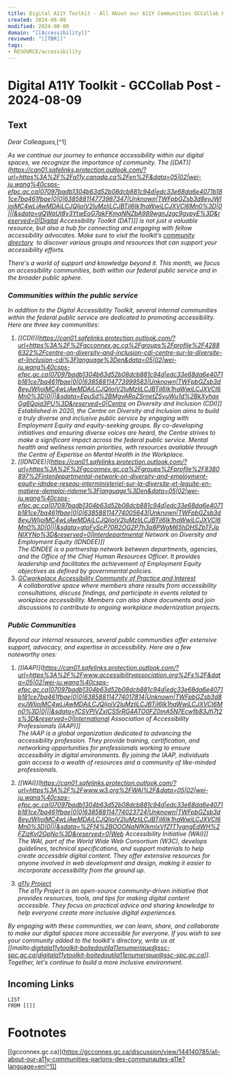 ```yaml
---
title: Digital A11Y Toolkit - All About our A11Y Communities GCCollab Post - 2024-08-09
created: 2024-08-08
modified: 2024-08-09
domain: "[[Accessibility]]"
reviewed: "[[TBR]]"
tags: 
- RESOURCE/accessibility
---
```

# Digital A11Y Toolkit - GCCollab Post - 2024-08-09

## Text

_Dear Colleagues,_[^1]

_As we continue our journey to enhance accessibility within our digital spaces, we recognize the importance of community. The [[DAT)](https://can01.safelinks.protection.outlook.com/?url=https%3A%2F%2Fa11y.canada.ca%2Fen%2F&data=05|02|wei-ju.wang%40csps-efpc.gc.ca|07097badb1304b63d52b08dcb881c94d|edc33e68da6e4071b181ce7ba461fbae|0|0|638588114773987347|Unknown|TWFpbGZsb3d8eyJWIjoiMC4wLjAwMDAiLCJQIjoiV2luMzIiLCJBTiI6Ik1haWwiLCJXVCI6Mn0%3D|0|||&sdata=aQWaUt8y3YtwEoG7akFKmqNNZbA989wgnJzgc9gypyE%3D&reserved=0|Digital Accessibility Toolkit (DAT)]] is not just a valuable resource, but also a hub for connecting and engaging with fellow accessibility advocates. Make sure to visit the toolkit’s [community directory](https://can01.safelinks.protection.outlook.com/?url=https%3A%2F%2Fa11y.canada.ca%2Fen%2Fcommunity-directory%2F&data=05%7C02%7Cwei-ju.wang%40csps-efpc.gc.ca%7C07097badb1304b63d52b08dcb881c94d%7Cedc33e68da6e4071b181ce7ba461fbae%7C0%7C0%7C638588114773993691%7CUnknown%7CTWFpbGZsb3d8eyJWIjoiMC4wLjAwMDAiLCJQIjoiV2luMzIiLCJBTiI6Ik1haWwiLCJXVCI6Mn0%3D%7C0%7C%7C%7C&sdata=i%2FUYMfgyhFgLVyPm3AdGNsxLme9KKFJnVyzmY76nSFM%3D&reserved=0)  to discover various groups and resources that can support your accessibility efforts._

_There's a world of support and knowledge beyond it. This month, we focus on accessibility communities, both within our federal public service and in the broader public sphere._

### _Communities within the public service_

_In addition to the Digital Accessibility Toolkit, several internal communities within the federal public service are dedicated to promoting accessibility. Here are three key communities:_

1. _[[CDI)](https://can01.safelinks.protection.outlook.com/?url=https%3A%2F%2Fgcconnex.gc.ca%2Fgroups%2Fprofile%2F42886322%2Fcentre-on-diversity-and-inclusion-cdi-centre-sur-la-diversite-et-linclusion-cdi%3Flanguage%3Den&data=05|02|wei-ju.wang%40csps-efpc.gc.ca|07097badb1304b63d52b08dcb881c94d|edc33e68da6e4071b181ce7ba461fbae|0|0|638588114773999583|Unknown|TWFpbGZsb3d8eyJWIjoiMC4wLjAwMDAiLCJQIjoiV2luMzIiLCJBTiI6Ik1haWwiLCJXVCI6Mn0%3D|0|||&sdata=EpuSd%2BMgvARoZSrnetZSyuWu1d%2BkXyhaxGg6Qoia3PU%3D&reserved=0|Centre on Diversity and Inclusion (CDI)]]  
    Established in 2020, the Centre on Diversity and Inclusion aims to build a truly diverse and inclusive public service by engaging with Employment Equity and equity-seeking groups. By co-developing initiatives and ensuring diverse voices are heard, the Centre strives to make a significant impact across the federal public service. Mental health and wellness remain priorities, with resources available through the Centre of Expertise on Mental Health in the Workplace._
2. _[[IDNDEE)](https://can01.safelinks.protection.outlook.com/?url=https%3A%2F%2Fgcconnex.gc.ca%2Fgroups%2Fprofile%2F8380897%2Finterdepartmental-network-on-diversity-and-employment-equity-idndee-reseau-interministeriel-sur-la-diversite-et-lequite-en-matiere-demploi-rideme%3Flanguage%3Den&data=05|02|wei-ju.wang%40csps-efpc.gc.ca|07097badb1304b63d52b08dcb881c94d|edc33e68da6e4071b181ce7ba461fbae|0|0|638588114774005643|Unknown|TWFpbGZsb3d8eyJWIjoiMC4wLjAwMDAiLCJQIjoiV2luMzIiLCJBTiI6Ik1haWwiLCJXVCI6Mn0%3D|0|||&sdata=gtoFvScP70R2OG2P7h3a8PWgM65hDHSZbTFJpNlXYNo%3D&reserved=0|Interdepartmental Network on Diversity and Employment Equity (IDNDEE)]]  
    The IDNDEE is a partnership network between departments, agencies, and the Office of the Chief Human Resources Officer. It provides leadership and facilitates the achievement of Employment Equity objectives as defined by governmental policies._
3. _[GCworkplace Accessibility Community of Practice and Interest](https://can01.safelinks.protection.outlook.com/?url=https%3A%2F%2Fgcconnex.gc.ca%2Fgroups%2Fprofile%2F68442254%2Fgcworkplace-accessibility-community-of-practice-and-interest-communaute-de-pratique-et-dinteret-sur-laccessibilite-du-milieu-de-travail-gc%3Flanguage%3Den&data=05%7C02%7Cwei-ju.wang%40csps-efpc.gc.ca%7C07097badb1304b63d52b08dcb881c94d%7Cedc33e68da6e4071b181ce7ba461fbae%7C0%7C0%7C638588114774011732%7CUnknown%7CTWFpbGZsb3d8eyJWIjoiMC4wLjAwMDAiLCJQIjoiV2luMzIiLCJBTiI6Ik1haWwiLCJXVCI6Mn0%3D%7C0%7C%7C%7C&sdata=pORt8VInGhG5nhAiVCkG0xV8WNWZGcZGS%2Fk1eHn6A28%3D&reserved=0)  
    A collaborative space where members share results from accessibility consultations, discuss findings, and participate in events related to workplace accessibility. Members can also share documents and join discussions to contribute to ongoing workplace modernization projects._

### _Public Communities_

_Beyond our internal resources, several public communities offer extensive support, advocacy, and expertise in accessibility. Here are a few noteworthy ones:_

1. _[[IAAP)](https://can01.safelinks.protection.outlook.com/?url=https%3A%2F%2Fwww.accessibilityassociation.org%2Fs%2F&data=05|02|wei-ju.wang%40csps-efpc.gc.ca|07097badb1304b63d52b08dcb881c94d|edc33e68da6e4071b181ce7ba461fbae|0|0|638588114774017814|Unknown|TWFpbGZsb3d8eyJWIjoiMC4wLjAwMDAiLCJQIjoiV2luMzIiLCJBTiI6Ik1haWwiLCJXVCI6Mn0%3D|0|||&sdata=fCSVPlVZxICS5rRG4ATO0FZ0mA5N7Ecwfb83Jfj7t2s%3D&reserved=0|International Association of Accessibility Professionals (IAAP)]]  
    The IAAP is a global organization dedicated to advancing the accessibility profession. They provide training, certification, and networking opportunities for professionals working to ensure accessibility in digital environments. By joining the IAAP, individuals gain access to a wealth of resources and a community of like-minded professionals._
2. _[[WAI)](https://can01.safelinks.protection.outlook.com/?url=https%3A%2F%2Fwww.w3.org%2FWAI%2F&data=05|02|wei-ju.wang%40csps-efpc.gc.ca|07097badb1304b63d52b08dcb881c94d|edc33e68da6e4071b181ce7ba461fbae|0|0|638588114774023724|Unknown|TWFpbGZsb3d8eyJWIjoiMC4wLjAwMDAiLCJQIjoiV2luMzIiLCJBTiI6Ik1haWwiLCJXVCI6Mn0%3D|0|||&sdata=%2Ff4%2BOOONaNfKIkmlxVfZfT1ygngEdWH%2FZizKvl2GpNo%3D&reserved=0|Web Accessibility Initiative (WAI)]]  
    The WAI, part of the World Wide Web Consortium (W3C), develops guidelines, technical specifications, and support materials to help create accessible digital content. They offer extensive resources for anyone involved in web development and design, making it easier to incorporate accessibility from the ground up._

1. _[a11y Project](https://can01.safelinks.protection.outlook.com/?url=https%3A%2F%2Fwww.a11yproject.com%2Fabout%2F&data=05%7C02%7Cwei-ju.wang%40csps-efpc.gc.ca%7C07097badb1304b63d52b08dcb881c94d%7Cedc33e68da6e4071b181ce7ba461fbae%7C0%7C0%7C638588114774032944%7CUnknown%7CTWFpbGZsb3d8eyJWIjoiMC4wLjAwMDAiLCJQIjoiV2luMzIiLCJBTiI6Ik1haWwiLCJXVCI6Mn0%3D%7C0%7C%7C%7C&sdata=saVHqa0Zt4E5ibHDoNlA3Q0GTNEFJdRvmk4dJMLvfBo%3D&reserved=0)  
    The a11y Project is an open-source community-driven initiative that provides resources, tools, and tips for making digital content accessible. They focus on practical advice and sharing knowledge to help everyone create more inclusive digital experiences._

_By engaging with these communities, we can learn, share, and collaborate to make our digital spaces more accessible for everyone. If you wish to see your community added to the toolkit's directory, write us at [[mailto:digitala11ytoolkit-boitedoutila11enumerique@ssc-spc.gc.ca|digitala11ytoolkit-boitedoutila11enumerique@ssc-spc.gc.ca]]. Together, let's continue to build a more inclusive environment._
## Incoming Links
```dataview
LIST
FROM [[]]
```
# Footnotes

[[gcconnex.gc.ca)](https://gcconnex.gc.ca/discussion/view/144140785/all-about-our-a11y-communities-parlons-des-communautes-a11e?language=en|^1]]